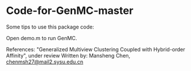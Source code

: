# Code-for-GenMC-master
Some tips to use this package code:

Open demo.m to run GenMC.

References:
"Generalized Multiview Clustering Coupled with Hybrid-order Affinity", under review
Written by: Mansheng Chen, chenmsh27@mail2.sysu.edu.cn
